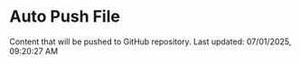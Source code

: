 # Auto Push File

Content that will be pushed to GitHub repository.
Last updated: 07/01/2025, 09:20:27 AM